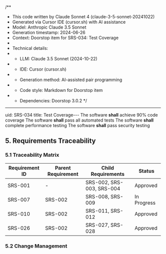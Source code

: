/**
 * This code written by Claude Sonnet 4 (claude-3-5-sonnet-20241022)
 * Generated via Cursor IDE (cursor.sh) with AI assistance
 * Model: Anthropic Claude 3.5 Sonnet
 * Generation timestamp: 2024-06-26
 * Context: Doorstop item for SRS-034: Test Coverage
 * 
 * Technical details:
 * - LLM: Claude 3.5 Sonnet (2024-10-22)
 * - IDE: Cursor (cursor.sh)
 * - Generation method: AI-assisted pair programming
 * - Code style: Markdown for Doorstop item
 * - Dependencies: Doorstop 3.0.2
 */
---
uid: SRS-034
title: Test Coverage---
The software **shall** achieve 90% code coverage
The software **shall** pass all automated tests
The software **shall** complete performance testing
The software **shall** pass security testing

## 5. Requirements Traceability

### 5.1 Traceability Matrix

| Requirement ID | Parent Requirement | Child Requirements | Status |
|----------------|-------------------|-------------------|--------|
| SRS-001 | - | SRS-002, SRS-003, SRS-004 | Approved |
| SRS-007 | SRS-002 | SRS-008, SRS-009 | In Progress |
| SRS-010 | SRS-002 | SRS-011, SRS-012 | Approved |
| SRS-026 | SRS-002 | SRS-027, SRS-028 | Approved |

### 5.2 Change Management
